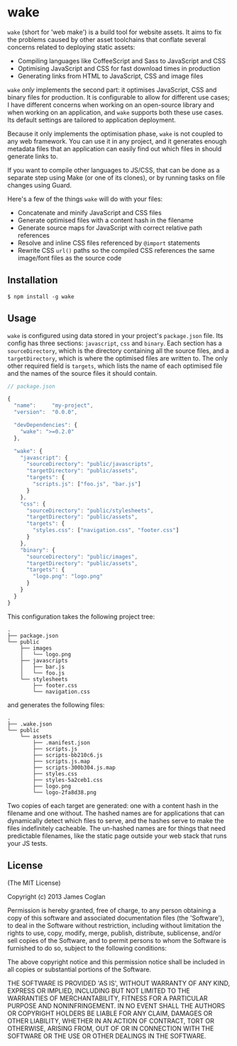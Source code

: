 # wake

`wake` (short for 'web make') is a build tool for website assets. It aims to fix
the problems caused by other asset toolchains that conflate several concerns
related to deploying static assets:

* Compiling languages like CoffeeScript and Sass to JavaScript and CSS
* Optimising JavaScript and CSS for fast download times in production
* Generating links from HTML to JavaScript, CSS and image files

`wake` *only* implements the second part: it optimises JavaScript, CSS and
binary files for production. It is configurable to allow for different use
cases; I have different concerns when working on an open-source library and when
working on an application, and `wake` supports both these use cases. Its default
settings are tailored to application deployment.

Because it only implements the optimisation phase, `wake` is not coupled to any
web framework. You can use it in any project, and it generates enough metadata
files that an application can easily find out which files in should generate
links to.

If you want to compile other languages to JS/CSS, that can be done as a separate
step using Make (or one of its clones), or by running tasks on file changes
using Guard.

Here's a few of the things `wake` will do with your files:

* Concatenate and minify JavaScript and CSS files
* Generate optimised files with a content hash in the filename
* Generate source maps for JavaScript with correct relative path references
* Resolve and inline CSS files referenced by `@import` statements
* Rewrite CSS `url()` paths so the compiled CSS references the same image/font
  files as the source code


## Installation

```
$ npm install -g wake
```


## Usage

`wake` is configured using data stored in your project's `package.json` file.
Its config has three sections: `javascript`, `css` and `binary`. Each section
has a `sourceDirectory`, which is the directory containing all the source files,
and a `targetDirectory`, which is where the optimised files are written to. The
only other required field is `targets`, which lists the name of each optimised
file and the names of the source files it should contain.

```js
// package.json

{
  "name":     "my-project",
  "version":  "0.0.0",

  "devDependencies": {
    "wake": ">=0.2.0"
  },

  "wake": {
    "javascript": {
      "sourceDirectory": "public/javascripts",
      "targetDirectory": "public/assets",
      "targets": {
        "scripts.js": ["foo.js", "bar.js"]
      }
    },
    "css": {
      "sourceDirectory": "public/stylesheets",
      "targetDirectory": "public/assets",
      "targets": {
        "styles.css": ["navigation.css", "footer.css"]
      }
    },
    "binary": {
      "sourceDirectory": "public/images",
      "targetDirectory": "public/assets",
      "targets": {
        "logo.png": "logo.png"
      }
    }
  }
}
```

This configuration takes the following project tree:

```
.
├── package.json
└── public
    ├── images
    │   └── logo.png
    ├── javascripts
    │   ├── bar.js
    │   └── foo.js
    └── stylesheets
        ├── footer.css
        └── navigation.css
```

and generates the following files:

```
.
├── .wake.json
└── public
    └── assets
        ├── .manifest.json
        ├── scripts.js
        ├── scripts-bb210c6.js
        ├── scripts.js.map
        ├── scripts-300b304.js.map
        ├── styles.css
        ├── styles-5a2ceb1.css
        ├── logo.png
        └── logo-2fa8d38.png
```

Two copies of each target are generated: one with a content hash in the filename
and one without. The hashed names are for applications that can dynamically
detect which files to serve, and the hashes serve to make the files indefinitely
cacheable. The un-hashed names are for things that need predictable filenames,
like the static page outside your web stack that runs your JS tests.


## License

(The MIT License)

Copyright (c) 2013 James Coglan

Permission is hereby granted, free of charge, to any person obtaining a copy of
this software and associated documentation files (the 'Software'), to deal in
the Software without restriction, including without limitation the rights to
use, copy, modify, merge, publish, distribute, sublicense, and/or sell copies
of the Software, and to permit persons to whom the Software is furnished to do
so, subject to the following conditions:

The above copyright notice and this permission notice shall be included in all
copies or substantial portions of the Software.

THE SOFTWARE IS PROVIDED 'AS IS', WITHOUT WARRANTY OF ANY KIND, EXPRESS OR
IMPLIED, INCLUDING BUT NOT LIMITED TO THE WARRANTIES OF MERCHANTABILITY,
FITNESS FOR A PARTICULAR PURPOSE AND NONINFRINGEMENT. IN NO EVENT SHALL THE
AUTHORS OR COPYRIGHT HOLDERS BE LIABLE FOR ANY CLAIM, DAMAGES OR OTHER
LIABILITY, WHETHER IN AN ACTION OF CONTRACT, TORT OR OTHERWISE, ARISING FROM,
OUT OF OR IN CONNECTION WITH THE SOFTWARE OR THE USE OR OTHER DEALINGS IN THE
SOFTWARE.


